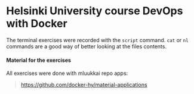# Helsinki University course DevOps with Docker

The terminal exercises were recorded with the ```script``` command. ```cat``` or ```nl``` commands are a good way of better looking at the files contents.

#### Material for the exercises

All exercises were done with mluukkai repo apps:
> https://github.com/docker-hy/material-applications

